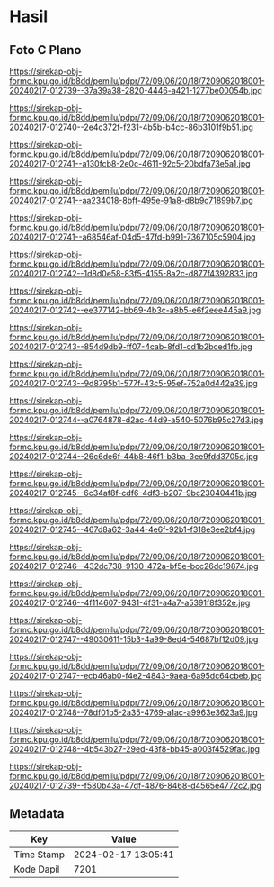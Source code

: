 # Hasil

## Foto C Plano

https://sirekap-obj-formc.kpu.go.id/b8dd/pemilu/pdpr/72/09/06/20/18/7209062018001-20240217-012739--37a39a38-2820-4446-a421-1277be00054b.jpg

https://sirekap-obj-formc.kpu.go.id/b8dd/pemilu/pdpr/72/09/06/20/18/7209062018001-20240217-012740--2e4c372f-f231-4b5b-b4cc-86b3101f9b51.jpg

https://sirekap-obj-formc.kpu.go.id/b8dd/pemilu/pdpr/72/09/06/20/18/7209062018001-20240217-012741--a130fcb8-2e0c-4611-92c5-20bdfa73e5a1.jpg

https://sirekap-obj-formc.kpu.go.id/b8dd/pemilu/pdpr/72/09/06/20/18/7209062018001-20240217-012741--aa234018-8bff-495e-91a8-d8b9c71899b7.jpg

https://sirekap-obj-formc.kpu.go.id/b8dd/pemilu/pdpr/72/09/06/20/18/7209062018001-20240217-012741--a68546af-04d5-47fd-b991-7367105c5904.jpg

https://sirekap-obj-formc.kpu.go.id/b8dd/pemilu/pdpr/72/09/06/20/18/7209062018001-20240217-012742--1d8d0e58-83f5-4155-8a2c-d877f4392833.jpg

https://sirekap-obj-formc.kpu.go.id/b8dd/pemilu/pdpr/72/09/06/20/18/7209062018001-20240217-012742--ee377142-bb69-4b3c-a8b5-e6f2eee445a9.jpg

https://sirekap-obj-formc.kpu.go.id/b8dd/pemilu/pdpr/72/09/06/20/18/7209062018001-20240217-012743--854d9db9-ff07-4cab-8fd1-cd1b2bced1fb.jpg

https://sirekap-obj-formc.kpu.go.id/b8dd/pemilu/pdpr/72/09/06/20/18/7209062018001-20240217-012743--9d8795b1-577f-43c5-95ef-752a0d442a39.jpg

https://sirekap-obj-formc.kpu.go.id/b8dd/pemilu/pdpr/72/09/06/20/18/7209062018001-20240217-012744--a0764878-d2ac-44d9-a540-5076b95c27d3.jpg

https://sirekap-obj-formc.kpu.go.id/b8dd/pemilu/pdpr/72/09/06/20/18/7209062018001-20240217-012744--26c6de6f-44b8-46f1-b3ba-3ee9fdd3705d.jpg

https://sirekap-obj-formc.kpu.go.id/b8dd/pemilu/pdpr/72/09/06/20/18/7209062018001-20240217-012745--6c34af8f-cdf6-4df3-b207-9bc23040441b.jpg

https://sirekap-obj-formc.kpu.go.id/b8dd/pemilu/pdpr/72/09/06/20/18/7209062018001-20240217-012745--467d8a62-3a44-4e6f-92b1-f318e3ee2bf4.jpg

https://sirekap-obj-formc.kpu.go.id/b8dd/pemilu/pdpr/72/09/06/20/18/7209062018001-20240217-012746--432dc738-9130-472a-bf5e-bcc26dc19874.jpg

https://sirekap-obj-formc.kpu.go.id/b8dd/pemilu/pdpr/72/09/06/20/18/7209062018001-20240217-012746--4f114607-9431-4f31-a4a7-a5391f8f352e.jpg

https://sirekap-obj-formc.kpu.go.id/b8dd/pemilu/pdpr/72/09/06/20/18/7209062018001-20240217-012747--49030611-15b3-4a99-8ed4-54687bf12d09.jpg

https://sirekap-obj-formc.kpu.go.id/b8dd/pemilu/pdpr/72/09/06/20/18/7209062018001-20240217-012747--ecb46ab0-f4e2-4843-9aea-6a95dc64cbeb.jpg

https://sirekap-obj-formc.kpu.go.id/b8dd/pemilu/pdpr/72/09/06/20/18/7209062018001-20240217-012748--78df01b5-2a35-4769-a1ac-a9963e3623a9.jpg

https://sirekap-obj-formc.kpu.go.id/b8dd/pemilu/pdpr/72/09/06/20/18/7209062018001-20240217-012748--4b543b27-29ed-43f8-bb45-a003f4529fac.jpg

https://sirekap-obj-formc.kpu.go.id/b8dd/pemilu/pdpr/72/09/06/20/18/7209062018001-20240217-012739--f580b43a-47df-4876-8468-d4565e4772c2.jpg


## Metadata

| Key        | Value               |
| ---------- | ------------------- |
| Time Stamp | 2024-02-17 13:05:41 |
| Kode Dapil | 7201                |




